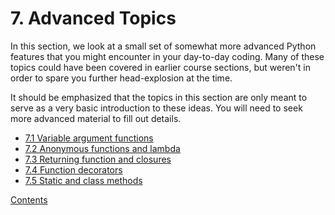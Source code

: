 # 7. Advanced Topics

In this section, we look at a small set of somewhat more advanced
Python features that you might encounter in your day-to-day coding.
Many of these topics could have been covered in earlier course
sections, but weren't in order to spare you further head-explosion at
the time.

It should be emphasized that the topics in this section are only meant
to serve as a very basic introduction to these ideas.  You will need
to seek more advanced material to fill out details.

* [7.1 Variable argument functions](01_Variable_arguments)
* [7.2 Anonymous functions and lambda](02_Anonymous_function)
* [7.3 Returning function and closures](03_Retuning_functions)
* [7.4 Function decorators](04_Function_decorators)
* [7.5 Static and class methods](05_Decorated_methods)

[Contents](../Contents)
